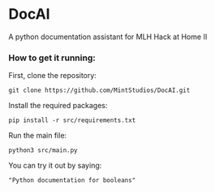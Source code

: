 # DocAI
A python documentation assistant for MLH Hack at Home II

### How to get it running:

First, clone the repository:

`git clone https://github.com/MintStudios/DocAI.git`

Install the required packages:

`pip install -r src/requirements.txt`

Run the main file:

`python3 src/main.py`

You can try it out by saying:

`"Python documentation for booleans"`
